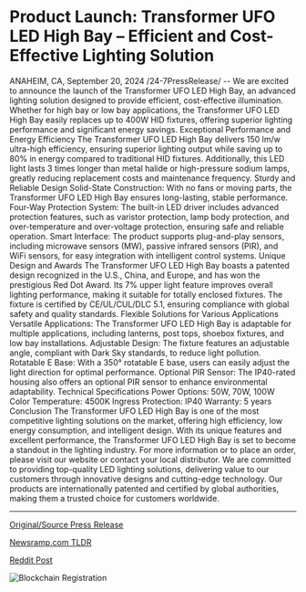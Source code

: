 # Product Launch: Transformer UFO LED High Bay – Efficient and Cost-Effective Lighting Solution

ANAHEIM, CA, September 20, 2024 /24-7PressRelease/ -- We are excited to announce the launch of the Transformer UFO LED High Bay, an advanced lighting solution designed to provide efficient, cost-effective illumination. Whether for high bay or low bay applications, the Transformer UFO LED High Bay easily replaces up to 400W HID fixtures, offering superior lighting performance and significant energy savings.  Exceptional Performance and Energy Efficiency The Transformer UFO LED High Bay delivers 150 lm/w ultra-high efficiency, ensuring superior lighting output while saving up to 80% in energy compared to traditional HID fixtures. Additionally, this LED light lasts 3 times longer than metal halide or high-pressure sodium lamps, greatly reducing replacement costs and maintenance frequency.  Sturdy and Reliable Design Solid-State Construction: With no fans or moving parts, the Transformer UFO LED High Bay ensures long-lasting, stable performance. Four-Way Protection System: The built-in LED driver includes advanced protection features, such as varistor protection, lamp body protection, and over-temperature and over-voltage protection, ensuring safe and reliable operation. Smart Interface: The product supports plug-and-play sensors, including microwave sensors (MW), passive infrared sensors (PIR), and WiFi sensors, for easy integration with intelligent control systems.  Unique Design and Awards The Transformer UFO LED High Bay boasts a patented design recognized in the U.S., China, and Europe, and has won the prestigious Red Dot Award. Its 7% upper light feature improves overall lighting performance, making it suitable for totally enclosed fixtures. The fixture is certified by CE/UL/CUL/DLC 5.1, ensuring compliance with global safety and quality standards.  Flexible Solutions for Various Applications Versatile Applications: The Transformer UFO LED High Bay is adaptable for multiple applications, including lanterns, post tops, shoebox fixtures, and low bay installations. Adjustable Design: The fixture features an adjustable angle, compliant with Dark Sky standards, to reduce light pollution. Rotatable E Base: With a 350° rotatable E base, users can easily adjust the light direction for optimal performance. Optional PIR Sensor: The IP40-rated housing also offers an optional PIR sensor to enhance environmental adaptability.  Technical Specifications Power Options: 50W, 70W, 100W Color Temperature: 4500K Ingress Protection: IP40 Warranty: 5 years  Conclusion The Transformer UFO LED High Bay is one of the most competitive lighting solutions on the market, offering high efficiency, low energy consumption, and intelligent design. With its unique features and excellent performance, the Transformer UFO LED High Bay is set to become a standout in the lighting industry.  For more information or to place an order, please visit our website or contact your local distributor.  We are committed to providing top-quality LED lighting solutions, delivering value to our customers through innovative designs and cutting-edge technology. Our products are internationally patented and certified by global authorities, making them a trusted choice for customers worldwide. 

---

[Original/Source Press Release](https://www.24-7pressrelease.com/press-release/514480/product-launch-transformer-ufo-led-high-bay-efficient-and-cost-effective-lighting-solution)
                    

[Newsramp.com TLDR](https://newsramp.com/curated-news/introducing-the-transformer-ufo-led-high-bay-a-competitive-lighting-solution-with-superior-performance-and-energy-efficiency/e95d560e7313d077bc6b451b1d928265) 

 



[Reddit Post](https://www.reddit.com/r/technology_press/comments/1fl67bx/introducing_the_transformer_ufo_led_high_bay_a/) 



![Blockchain Registration](https://cdn.newsramp.app/24-7PressRelease/qrcode/249/20/evenmTgI.webp)